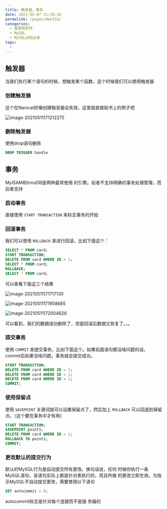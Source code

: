 ```yaml
---
title: 触发器、事务
date: 2021-05-07 21:28:38
permalink: /pages/0ee31b/
categories:
  - 框架和软件
  - MySQL
  - MySQL必知必会
tags:
  - 
---
```


## 触发器

当我们执行某个语句的时候，想触发某个函数，这个时候我们可以使用触发器

### 创建触发器

这个在Navicat好像创建触发器会失效，这里就直接贴书上的例子吧

![image-20210511171212275](https://img.xiaoyou66.com/2021/05/11/9462bb4a42fc8.png)

### 删除触发器

使用drop语句删除

```sql
DROP TRIGGER handle
```

## 事务

MyISAM和InnoDB是两种最常使用 的引擎。前者不支持明确的事务处理管理，而后者支持

### 启动事务

直接使用 `START TRANSACTION` 来标志事务的开始

### 回滚事务

我们可以使用 `ROLLBACK`  来进行回滚，比如下面这个：

```sql
SELECT * FROM card;
START TRANSACTION;
DELETE FROM card WHERE ID = 1;
SELECT * FROM card;
ROLLBACK;
SELECT * FROM card;
```

可以查看下面这三个结果

![image-20210511171717130](https://img.xiaoyou66.com/2021/05/11/f3d6994981561.png)

![image-20210511171958685](https://img.xiaoyou66.com/2021/05/11/4e2282b0fafbe.png)

![image-20210511172004626](https://img.xiaoyou66.com/2021/05/11/b93282fc9aa2a.png)

可以看到，我们的数据成功删除了，但是回滚后数据又恢复了。。。

### 提交事务

使用 `COMMIT` 来提交事务，比如下面这个。如果前面语句都没啥问题的话，commit后如果没啥问题，事务就会提交成功。

```sql
START TRANSACTION;
DELETE FROM card WHERE ID = 1;
DELETE FROM card WHERE ID = 1;
DELETE FROM card WHERE ID = 1;
COMMIT;
```

### 使用保留点

使用 `SAVEPOINT` 关键词就可以设置保留点了，然后加上 `ROLLBACK` 可以回退到保留点。（这个要在事务中才有用）

```sql
START TRANSACTION;
SAVEPOINT point1;
DELETE FROM card WHERE ID = 2;
ROLLBACK TO point1;
COMMIT;
```

### 更改默认的提交行为

默认的MySQL行为是自动提交所有更改。换句话说，任何 时候你执行一条MySQL语句，该语句实际上都是针对表执行的，而且所做 的更改立即生效。为指示MySQL不自动提交更改，需要使用以下语句

```sql
SET autocommit = 0;
```

 autocommit标志是针对每个连接而不是服 务器的



